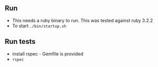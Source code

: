 ## Run

- This needs a ruby binary to run.  This was tested against ruby 3.2.2
- To start `./bin/startup.sh`

## Run tests

- install rspec - Gemfile is provided
- `rspec`
